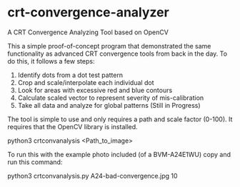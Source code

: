 # crt-convergence-analyzer
A CRT Convergence Analyzing Tool based on OpenCV

This a simple proof-of-concept program that demonstrated the same functionality as advanced CRT convergence tools from back in the day. To do this, it follows a few steps:
1. Identify dots from a dot test pattern
2. Crop and scale/interpolate each individual dot
3. Look for areas with excessive red and blue contours
4. Calculate scaled vector to represent severity of mis-calibration
5. Take all data and analyze for global patterns (Still in Progress)

The tool is simple to use and only requires a path and scale factor (0-100). It requires that the OpenCV library is installed.

python3 crtconvanalysis <Path_to_image> <scale>

To run this with the example photo included (of a BVM-A24E1WU) copy and run this command:

python3 crtconvanalysis.py A24-bad-convergence.jpg 10
